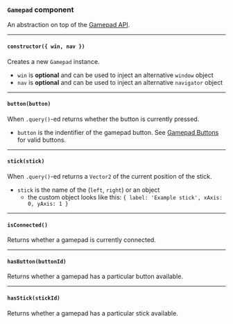 ### `Gamepad` component

An abstraction on top of the [Gamepad API][gamepad-api].

---

#### `constructor({ win, nav })`

Creates a new `Gamepad` instance.

* `win` is **optional** and can be used to inject an alternative `window` object
* `nav` is **optional** and can be used to inject an alternative `navigator` object

---

#### `button(button)`

When `.query()`-ed returns whether the button is currently pressed.

* `button` is the indentifier of the gamepad button. See [Gamepad Buttons][gamepad-buttons] for valid buttons.

---

#### `stick(stick)`

When `.query()`-ed returns a `Vector2` of the current position of the stick.

* `stick` is the name of the (`left`, `right`) or an object
  * the custom object looks like this: `{ label: 'Example stick', xAxis: 0, yAxis: 1 }`

---

#### `isConnected()`

Returns whether a gamepad is currently connected.

---

#### `hasButton(buttonId)`

Returns whether a gamepad has a particular button available.

---

#### `hasStick(stickId)`

Returns whether a gamepad has a particular stick available.



[gamepad-api]: https://developer.mozilla.org/en-US/docs/Web/API/Gamepad_API
[gamepad-buttons]: ../gamepad-buttons.md